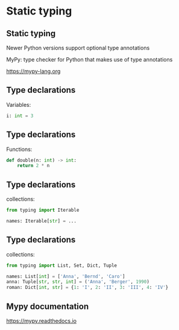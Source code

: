 # Static typing

## Static typing

Newer Python versions support optional type annotations

MyPy: type checker for Python that makes use of type annotations

https://mypy-lang.org

## Type declarations

Variables:

```py
i: int = 3
```

## Type declarations

Functions:

```py
def double(n: int) -> int:
    return 2 * n
```

## Type declarations

collections:

```py
from typing import Iterable

names: Iterable[str] = ...
```

## Type declarations

collections:

```py
from typing import List, Set, Dict, Tuple

names: List[int] = ['Anna', 'Bernd', 'Caro']
anna: Tuple[str, str, int] = ('Anna', 'Berger', 1990)
roman: Dict[int, str] = {1: 'I', 2: 'II', 3: 'III', 4: 'IV'}
```

## Mypy documentation

https://mypy.readthedocs.io
